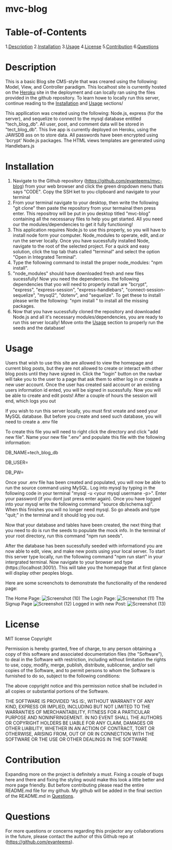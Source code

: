 # mvc-blog

# Table-of-Contents
   1.[Description](#description)
   2.[Installation](#installation)
   3.[Usage](#usage)
   4.[License](#license)
   5.[Contribution](#contribution)
   6.[Questions](#questions)

# Description
This is a basic Blog site CMS-style that was creared using the following: Model, View, and Controller paradigm. This localhost site is currently hosted on the [Heroku]() site in the deployment and can locally ran using the files provided in the github repository. To learn howe to locally run this server, continue reading to the [Installation](#install) and [Usage](#usage) sections/

This appllication was created using the following: Node.js, express (for the server), and sequelize to connect to the mysql database entitled "tech_blog_db". All user, post, and comment data will be stored in "tect_blog_db". This live app is currently deployed on Heroku, using the JAWSDB ass on to store data. All passwords have been encrypted using 'bcrypt' Node.js packages. The HTML views templates are generated using Handlebars.js

# Installation

1. Navigate to the Github repository (https://github.com/evanteems/mvc-blog) from your web browser and click the green dropdown menu thats says "CODE". Copy the SSH ket to you clipboard and navigate to your terminal
2. From your terminal navigate to your desktop, then write the following "git clone" then paste the repository from your termainal then press enter. This repositroy will be put in you desktop titled "mvc-blog" containing all the necessaruy files to help you get started. All you need our the modules/dependencies to get it fully functioning!
3. This application requires Node.js to use this properly, so you will have to install node form your computer. Node_modules to operate, edit, and.or run the server locally. Once you have sucessfully installed Node, navigate to the root of the selected project. For a quick and easy solution, click the top tab thats called "terminal" and select the option "Open in Integrated Terminal".
4. Type the following command to install the proper node_modules: "npm install".
5. "node_modules" should have downloaded fresh and new files sucessfully! Now you need the dependencies. the following dependencies that yoo will need to properly install are "bcrypt", "express", "express-session", "express-handlebars", "connect-session-sequelize", "mysql2", "dotenv", and "sequelize". To get these to install please write the following: "npm install <package-name>" to install all the missing packages.
6. Now that you have sucessfully cloned the repository and downloaded Node.js and all it's necessary modules/dependencies, you are ready to run this server locally! Move onto the [Usage](#usage) section to properly run the seeds and the database!

# Usage
Users that wish to use this site are allowed to view the homepage and current blog posts, but they are not allowed to create or interact with other blog posts until they have signed in. Click the "login" button on the navbar will take you to the user to a page that ask them to either log in or create a new user account. Once the user has created said account or an existing users information id ented, you will be signed in sucessfully. Now you will be able to create and edit posts! After a couple of hours the session will end, which logs you out 

If you wish to run this server locally, you must first vreate and seed your MySQL database. But before you create and seed such database, you will need to create a .env file

To create this file you will need to right click the directory and click "add new file". Name your new file ".env" and populate this file with the following information:

DB_NAME=tech_blog_db

DB_USER=<your mysql username>
    
DB_PW=<your mysql password>
    
Once your .env file has been created and populated, you will now be able to run the source command using MySQL. Log into mysql by typing in the following code in your terminal "mysql -u <your mysql usermane -p>". Enter your password (if you dont just press enter again). Once you have logged into your mysql write the following command "source db/schema.sql". When this finishes you will no longer need mysql. So go aheads and type "quit;" in the terminal and it should log you out.
    
Now that your database and tables have been created, the next thing that you need to do is run the seeds to populate the mock info. In the terminal of your root directory, run this command "npm run seeds".

After the database has been sucessfully seeded with informationd you are now able to edit, view, and make new posts using your local server. To start this server type locally, run the following command "npm run start" in your intergrated terminal. Now navigate to your browser and type (https://localhost:3001/). This will take you the homepage that at first glance will display other peoples blogs.

Here are some screenchots to demonstrate the functionality of the rendered page:


The Home Page:
![Screenshot (10)](https://user-images.githubusercontent.com/74634325/113138109-37343b00-91da-11eb-8e25-b9be0b744f4a.png)
The Login Page:
![Screenshot (11)](https://user-images.githubusercontent.com/74634325/113138165-45825700-91da-11eb-8455-0923498a39ec.png)
The Signup Page
![Screenshot (12)](https://user-images.githubusercontent.com/74634325/113138200-5337dc80-91da-11eb-9f8c-73b492a66bad.png)
Logged in with new Post:
![Screenshot (13)](https://user-images.githubusercontent.com/74634325/113138335-85493e80-91da-11eb-8b6c-200e288dd318.png)


# License
MIT license Copyright

Permission is hereby granted, free of charge, to any person obtaining a copy of this software and associated documentation files (the "Software"), to deal in the Software with restriction, including without limitation the rights to use, copy, modify, merge, publish, distribute, sublicense, and/or sell copies of the Software, and to permit persons to whom the Software is furnished to do so, subject to the following conditions:

The above copyright notice and this permission notice shall be included in all copies or substantial portions of the Software.

THE SOFTWARE IS PROVIDED "AS IS:, WITHOUT WARRANTY OF ANY KIND, EXPRESS OR IMPLIED, INCLUDING BUT NOT LIMITED TO THE WARRANTIES OF MERCHANTABILITY, FITNESS FOR A PARTICULAR PURPOSE AND NONINFRINGEMENT. IN NO EVENT SHALL THE AUTHORS OR COPYRIGHT HOLDERS BE LIABLE FOR ANY CLAIM, DAMAGES OR OTHER LIABILITY, WHETHER IN AN ACTION OF CONTRACT, TORT OR OTHERWISE, ARISING FROM, OUT OF OR IN CONNECTION WITH THE SOFTWARE OR THE USE OR OTHER DEALINGS IN THE SOFTWARE

# Contribution
Expanding more on the project is definitely a must. Fixing a couple of bugs here and there and fixing the styling would make this look a little better and more page friendly. But before contributing please read the entire README.md file for my github. My github will be added in the final section of the README.md in [Questions](#questions).

# Questions
For more questions or concerns regarding this projector any collaborations in the future, please contact the author of this Github repo at (https://github.com/evanteems).
